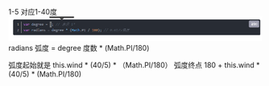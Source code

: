 1-5 对应1-40度
![94bfcf3c66cabfe6cf9ff71ab1e7f271.png](../../_resources/94bfcf3c66cabfe6cf9ff71ab1e7f271.png)
radians 弧度  = degree 度数 * (Math.PI/180)

弧度起始就是 this.wind * (40/5) * （Math.PI/180）
弧度终点 180 + this.wind  * (40/5) * (Math.PI/180)